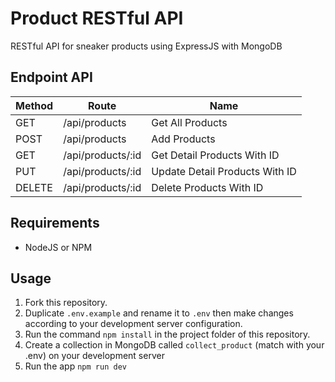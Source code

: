 # Product RESTful API
RESTful API for sneaker products using ExpressJS with MongoDB

## Endpoint API
| **Method** | **Route**         | **Name**                       |
|------------|-------------------|--------------------------------|
| GET        | /api/products     | Get All Products               |
| POST       | /api/products     | Add Products                   |
| GET        | /api/products/:id | Get Detail Products With ID    |
| PUT        | /api/products/:id | Update Detail Products With ID |
| DELETE     | /api/products/:id | Delete Products With ID        |

## Requirements
- NodeJS or NPM

## Usage
1. Fork this repository.
2. Duplicate `.env.example` and rename it to `.env` then make  changes according to your development server configuration.
3. Run the command `npm install` in the project folder of this repository.
4. Create a collection in MongoDB called `collect_product` (match with your .env) on your development server
5. Run the app `npm run dev`
